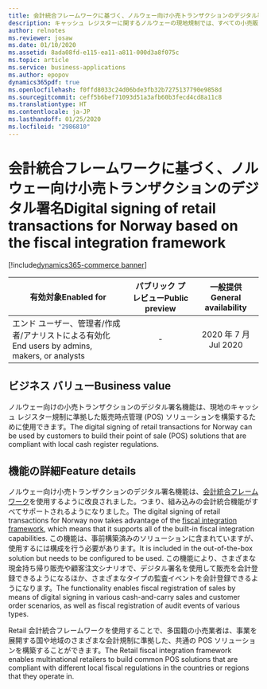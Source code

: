 ```yaml
---
title: 会計統合フレームワークに基づく、ノルウェー向け小売トランザクションのデジタル署名
description: キャッシュ レジスターに関するノルウェーの現地規制では、すべての小売販売にデジタル署名をし、署名の抜粋をその販売の顧客用領収書に印刷することが義務付けられています。 この機能は、会計統合フレームワークを拡張することで、デジタル署名の要件に対応するものです。
author: relnotes
ms.reviewer: josaw
ms.date: 01/10/2020
ms.assetid: 8ada08fd-e115-ea11-a811-000d3a8f075c
ms.topic: article
ms.service: business-applications
ms.author: epopov
dynamics365pdf: true
ms.openlocfilehash: f0ffd8033c24d06bde3fb32b7275137790e9858d
ms.sourcegitcommit: ceff5b6bef71093d51a3afb60b3fecd4cd8a11c8
ms.translationtype: HT
ms.contentlocale: ja-JP
ms.lasthandoff: 01/25/2020
ms.locfileid: "2986810"
---
```

# <a name="digital-signing-of-retail-transactions-for-norway-based-on-the-fiscal-integration-framework"></a><span data-ttu-id="77675-104">会計統合フレームワークに基づく、ノルウェー向け小売トランザクションのデジタル署名</span><span class="sxs-lookup"><span data-stu-id="77675-104">Digital signing of retail transactions for Norway based on the fiscal integration framework</span></span>
[!include[dynamics365-commerce banner](../includes/dynamics365-commerce.md)]

| <span data-ttu-id="77675-105">有効対象</span><span class="sxs-lookup"><span data-stu-id="77675-105">Enabled for</span></span>    |  <span data-ttu-id="77675-106">パブリック プレビュー</span><span class="sxs-lookup"><span data-stu-id="77675-106">Public preview</span></span> | <span data-ttu-id="77675-107">一般提供</span><span class="sxs-lookup"><span data-stu-id="77675-107">General availability</span></span> | 
| ---------- | :----------: |:----------: |
|<span data-ttu-id="77675-108">エンド ユーザー、管理者/作成者/アナリストによる有効化</span><span class="sxs-lookup"><span data-stu-id="77675-108">End users by admins, makers, or analysts</span></span>|-| <span data-ttu-id="77675-109">2020 年 7 月</span><span class="sxs-lookup"><span data-stu-id="77675-109">Jul 2020</span></span>|


## <a name="business-value"></a><span data-ttu-id="77675-110">ビジネス バリュー</span><span class="sxs-lookup"><span data-stu-id="77675-110">Business value</span></span>
<!-- bv start -->
<span data-ttu-id="77675-111">ノルウェー向けの小売トランザクションのデジタル署名機能は、現地のキャッシュ レジスター規制に準拠した販売時点管理 (POS) ソリューションを構築するために使用できます。</span><span class="sxs-lookup"><span data-stu-id="77675-111">The digital signing of retail transactions for Norway can be used by customers to build their point of sale (POS) solutions that are compliant with local cash register regulations.</span></span>
<!-- bv end -->



## <a name="feature-details"></a><span data-ttu-id="77675-112">機能の詳細</span><span class="sxs-lookup"><span data-stu-id="77675-112">Feature details</span></span>
<!--feature detail start -->
<span data-ttu-id="77675-113">ノルウェー向け小売トランザクションのデジタル署名機能は、[会計統合フレームワーク](https://docs.microsoft.com/dynamics365/retail/localizations/fiscal-integration-for-retail-channel)を使用するように改良されました。つまり、組み込みの会計統合機能がすべてサポートされるようになりました。</span><span class="sxs-lookup"><span data-stu-id="77675-113">The digital signing of retail transactions for Norway now takes advantage of the [fiscal integration framework](https://docs.microsoft.com/dynamics365/retail/localizations/fiscal-integration-for-retail-channel), which means that it supports all of the built-in fiscal integration capabilities.</span></span> <span data-ttu-id="77675-114">この機能は、事前構築済みのソリューションに含まれていますが、使用するには構成を行う必要があります。</span><span class="sxs-lookup"><span data-stu-id="77675-114">It is included in the out-of-the-box solution but needs to be configured to be used.</span></span> <span data-ttu-id="77675-115">この機能により、さまざまな現金持ち帰り販売や顧客注文シナリオで、デジタル署名を使用して販売を会計登録できるようになるほか、さまざまなタイプの監査イベントを会計登録できるようになります。</span><span class="sxs-lookup"><span data-stu-id="77675-115">The functionality enables fiscal registration of sales by means of digital signing in various cash-and-carry sales and customer order scenarios, as well as fiscal registration of audit events of various types.</span></span>

<span data-ttu-id="77675-116">Retail 会計統合フレームワークを使用することで、多国籍の小売業者は、事業を展開する国や地域のさまざまな会計規制に準拠した、共通の POS ソリューションを構築することができます。</span><span class="sxs-lookup"><span data-stu-id="77675-116">The Retail fiscal integration framework enables multinational retailers to build common POS solutions that are compliant with different local fiscal regulations in the countries or regions that they operate in.</span></span>
<!--feature detail end -->









